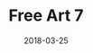---
title: Free Art 7
date: '2018-03-25'
thumb_image: images/mar-3yo/free-art7.jpg
thumb_image_alt: Free Art 7
image: images/mar-3yo/free-art7.jpg
image_alt: Free Art 7
template: project
---	